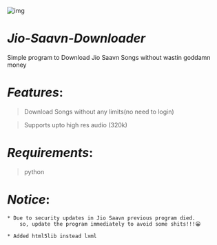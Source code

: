 
![img](https://i.gadgets360cdn.com/large/saavn_logo_small_1509524611007.jpg)

# *Jio-Saavn-Downloader*

Simple program to Download Jio Saavn Songs without wastin goddamn money


# _Features_:

 > Download Songs without any limits(no need to login)
 
 > Supports upto high res audio (320k)
 

# _Requirements_:

 > python

# _Notice_:

    * Due to security updates in Jio Saavn previous program died.
        so, update the program immediately to avoid some shits!!!😀
        
    * Added html5lib instead lxml
